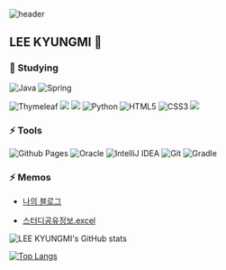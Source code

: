 ![header](https://capsule-render.vercel.app/api?type=waving&color=auto&height=200&section=header&text=LEE%20KYUNGMI&fontSize=20)


## LEE KYUNGMI 👋

### 🌱 Studying
![Java](https://img.shields.io/badge/java-%23ED8B00.svg?style=for-the-badge&logo=openjdk&logoColor=white)
![Spring](https://img.shields.io/badge/spring-%236DB33F.svg?style=for-the-badge&logo=spring&logoColor=white)

![Thymeleaf](https://img.shields.io/badge/Thymeleaf-%23005C0F.svg?style=for-the-badge&logo=Thymeleaf&logoColor=white)
<img src="https://img.shields.io/badge/springboot-6DB33F?style=for-the-badge&logo=springboot&logoColor=white"> 
<img src="https://img.shields.io/badge/react-61DAFB?style=for-the-badge&logo=react&logoColor=black">
![Python](https://img.shields.io/badge/python-3670A0?style=for-the-badge&logo=python&logoColor=ffdd54)
![HTML5](https://img.shields.io/badge/html5-%23E34F26.svg?style=for-the-badge&logo=html5&logoColor=white)
![CSS3](https://img.shields.io/badge/css3-%231572B6.svg?style=for-the-badge&logo=css3&logoColor=white)
<img src="https://img.shields.io/badge/javascript-F7DF1E?style=for-the-badge&logo=javascript&logoColor=black">

### ⚡ Tools
![Github Pages](https://img.shields.io/badge/github%20pages-121013?style=for-the-badge&logo=github&logoColor=white)
![Oracle](https://img.shields.io/badge/Oracle-F80000?style=for-the-badge&logo=oracle&logoColor=white)
![IntelliJ IDEA](https://img.shields.io/badge/IntelliJIDEA-000000.svg?style=for-the-badge&logo=intellij-idea&logoColor=white)
![Git](https://img.shields.io/badge/git-%23F05033.svg?style=for-the-badge&logo=git&logoColor=white)
![Gradle](https://img.shields.io/badge/Gradle-02303A.svg?style=for-the-badge&logo=Gradle&logoColor=white)

### ⚡ Memos
- [나의 블로그](https://blog.naver.com/0flex?usp=drive_link)
  
- [스터디공유정보.excel](https://docs.google.com/spreadsheets/d/1aBF9UNNLIS8D5DCbdJm2ccuF_8xIya3EtoHq2nuRG10/edit?usp=drive_link)
  
![LEE KYUNGMI's GitHub stats](https://github-readme-stats.vercel.app/api?username=irine3355&show_icons=true&count_private=true)

[![Top Langs](https://github-readme-stats.vercel.app/api/top-langs/?username=irine3355)](https://github.com/irine3355/github-readme-stats)

<!--
통계에서 제외할 저장소 지정하기
[![Top Langs](https://github-readme-stats.vercel.app/api/top-langs/?username=anuraghazra&exclude_repo=github-readme-stats,anuraghazra.github.io)](https://github.com/anuraghazra/github-readme-stats)
통계에서 특정 언어 제외하기
[![Top Langs](https://github-readme-stats.vercel.app/api/top-langs/?username=anuraghazra&hide=javascript,html)](https://github.com/anuraghazra/github-readme-stats)

-->
<!--
**irine3355/irine3355** is a ✨ _special_ ✨ repository because its `README.md` (this file) appears on your GitHub profile.

Here are some ideas to get you started:

- 🔭 I’m currently working on ...
- 🌱 I’m currently learning ...
- 👯 I’m looking to collaborate on ...
- 🤔 I’m looking for help with ...
- 💬 Ask me about ...
- 📫 How to reach me: ...
- 😄 Pronouns: ...
- ⚡ Fun fact: ...
-->


